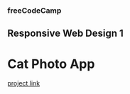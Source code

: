 ### freeCodeCamp

## Responsive Web Design 1

# Cat Photo App

[project link](https://www.freecodecamp.org/learn/2022/responsive-web-design/learn-html-by-building-a-cat-photo-app/step-1)
